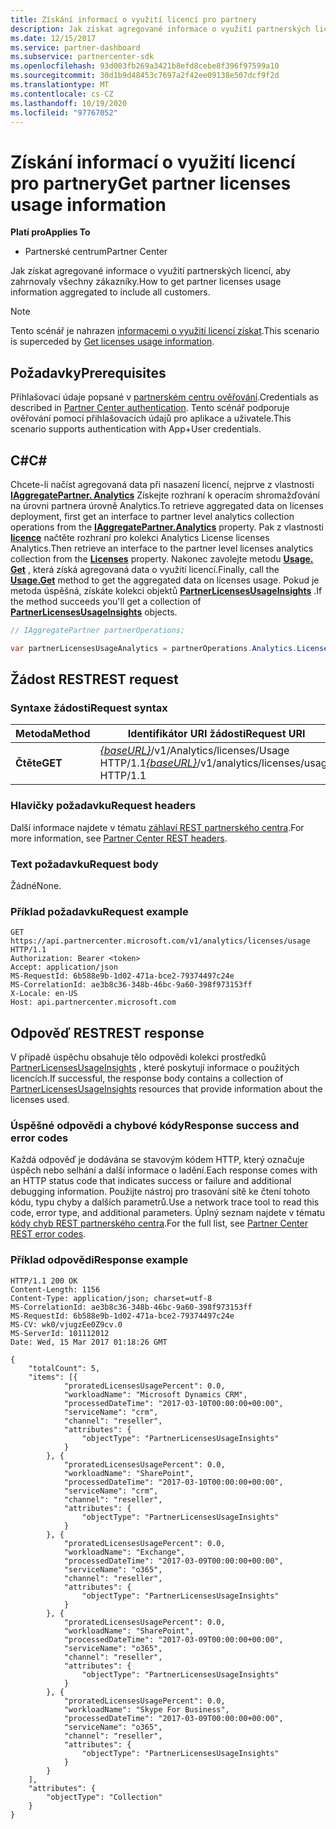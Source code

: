 ```yaml
---
title: Získání informací o využití licencí pro partnery
description: Jak získat agregované informace o využití partnerských licencí, aby zahrnovaly všechny zákazníky.
ms.date: 12/15/2017
ms.service: partner-dashboard
ms.subservice: partnercenter-sdk
ms.openlocfilehash: 93d003fb269a3421b8efd8cebe8f396f97599a10
ms.sourcegitcommit: 30d1b9d48453c7697a2f42ee09138e507dcf9f2d
ms.translationtype: MT
ms.contentlocale: cs-CZ
ms.lasthandoff: 10/19/2020
ms.locfileid: "97767052"
---
```

# <a name="get-partner-licenses-usage-information"></a><span data-ttu-id="64c66-103">Získání informací o využití licencí pro partnery</span><span class="sxs-lookup"><span data-stu-id="64c66-103">Get partner licenses usage information</span></span>

<span data-ttu-id="64c66-104">**Platí pro**</span><span class="sxs-lookup"><span data-stu-id="64c66-104">**Applies To**</span></span>

- <span data-ttu-id="64c66-105">Partnerské centrum</span><span class="sxs-lookup"><span data-stu-id="64c66-105">Partner Center</span></span>

<span data-ttu-id="64c66-106">Jak získat agregované informace o využití partnerských licencí, aby zahrnovaly všechny zákazníky.</span><span class="sxs-lookup"><span data-stu-id="64c66-106">How to get partner licenses usage information aggregated to include all customers.</span></span>

> [!NOTE]
> <span data-ttu-id="64c66-107">Tento scénář je nahrazen [informacemi o využití licencí získat](get-licenses-usage-information.md).</span><span class="sxs-lookup"><span data-stu-id="64c66-107">This scenario is superceded by [Get licenses usage information](get-licenses-usage-information.md).</span></span>

## <a name="prerequisites"></a><span data-ttu-id="64c66-108">Požadavky</span><span class="sxs-lookup"><span data-stu-id="64c66-108">Prerequisites</span></span>

<span data-ttu-id="64c66-109">Přihlašovací údaje popsané v [partnerském centru ověřování](partner-center-authentication.md).</span><span class="sxs-lookup"><span data-stu-id="64c66-109">Credentials as described in [Partner Center authentication](partner-center-authentication.md).</span></span> <span data-ttu-id="64c66-110">Tento scénář podporuje ověřování pomocí přihlašovacích údajů pro aplikace a uživatele.</span><span class="sxs-lookup"><span data-stu-id="64c66-110">This scenario supports authentication with App+User credentials.</span></span>

## <a name="c"></a><span data-ttu-id="64c66-111">C\#</span><span class="sxs-lookup"><span data-stu-id="64c66-111">C\#</span></span>

<span data-ttu-id="64c66-112">Chcete-li načíst agregovaná data při nasazení licencí, nejprve z vlastnosti [**IAggregatePartner. Analytics**](/dotnet/api/microsoft.store.partnercenter.ipartner.analytics) Získejte rozhraní k operacím shromažďování na úrovni partnera úrovně Analytics.</span><span class="sxs-lookup"><span data-stu-id="64c66-112">To retrieve aggregated data on licenses deployment, first get an interface to partner level analytics collection operations from the [**IAggregatePartner.Analytics**](/dotnet/api/microsoft.store.partnercenter.ipartner.analytics) property.</span></span> <span data-ttu-id="64c66-113">Pak z vlastnosti [**licence**](/dotnet/api/microsoft.store.partnercenter.analytics.ipartneranalyticscollection.licenses) načtěte rozhraní pro kolekci Analytics License licenses Analytics.</span><span class="sxs-lookup"><span data-stu-id="64c66-113">Then retrieve an interface to the partner level licenses analytics collection from the [**Licenses**](/dotnet/api/microsoft.store.partnercenter.analytics.ipartneranalyticscollection.licenses) property.</span></span> <span data-ttu-id="64c66-114">Nakonec zavolejte metodu [**Usage. Get**](/dotnet/api/microsoft.store.partnercenter.genericoperations.ientireentitycollectionretrievaloperations-2.get) , která získá agregovaná data o využití licencí.</span><span class="sxs-lookup"><span data-stu-id="64c66-114">Finally, call the [**Usage.Get**](/dotnet/api/microsoft.store.partnercenter.genericoperations.ientireentitycollectionretrievaloperations-2.get) method to get the aggregated data on licenses usage.</span></span> <span data-ttu-id="64c66-115">Pokud je metoda úspěšná, získáte kolekci objektů [**PartnerLicensesUsageInsights**](/dotnet/api/microsoft.store.partnercenter.models.analytics.partnerlicensesusageinsights) .</span><span class="sxs-lookup"><span data-stu-id="64c66-115">If the method succeeds you'll get a collection of [**PartnerLicensesUsageInsights**](/dotnet/api/microsoft.store.partnercenter.models.analytics.partnerlicensesusageinsights) objects.</span></span>

``` csharp
// IAggregatePartner partnerOperations;

var partnerLicensesUsageAnalytics = partnerOperations.Analytics.Licenses.Usage.Get();
```

## <a name="rest-request"></a><span data-ttu-id="64c66-116">Žádost REST</span><span class="sxs-lookup"><span data-stu-id="64c66-116">REST request</span></span>

### <a name="request-syntax"></a><span data-ttu-id="64c66-117">Syntaxe žádosti</span><span class="sxs-lookup"><span data-stu-id="64c66-117">Request syntax</span></span>

| <span data-ttu-id="64c66-118">Metoda</span><span class="sxs-lookup"><span data-stu-id="64c66-118">Method</span></span>  | <span data-ttu-id="64c66-119">Identifikátor URI žádosti</span><span class="sxs-lookup"><span data-stu-id="64c66-119">Request URI</span></span>                                                                      |
|---------|----------------------------------------------------------------------------------|
| <span data-ttu-id="64c66-120">**Čtěte**</span><span class="sxs-lookup"><span data-stu-id="64c66-120">**GET**</span></span> | <span data-ttu-id="64c66-121">[*{baseURL}*](partner-center-rest-urls.md)/v1/Analytics/licenses/Usage HTTP/1.1</span><span class="sxs-lookup"><span data-stu-id="64c66-121">[*{baseURL}*](partner-center-rest-urls.md)/v1/analytics/licenses/usage HTTP/1.1</span></span> |

### <a name="request-headers"></a><span data-ttu-id="64c66-122">Hlavičky požadavku</span><span class="sxs-lookup"><span data-stu-id="64c66-122">Request headers</span></span>

<span data-ttu-id="64c66-123">Další informace najdete v tématu [záhlaví REST partnerského centra](headers.md).</span><span class="sxs-lookup"><span data-stu-id="64c66-123">For more information, see [Partner Center REST headers](headers.md).</span></span>

### <a name="request-body"></a><span data-ttu-id="64c66-124">Text požadavku</span><span class="sxs-lookup"><span data-stu-id="64c66-124">Request body</span></span>

<span data-ttu-id="64c66-125">Žádné</span><span class="sxs-lookup"><span data-stu-id="64c66-125">None.</span></span>

### <a name="request-example"></a><span data-ttu-id="64c66-126">Příklad požadavku</span><span class="sxs-lookup"><span data-stu-id="64c66-126">Request example</span></span>

```http
GET https://api.partnercenter.microsoft.com/v1/analytics/licenses/usage HTTP/1.1
Authorization: Bearer <token>
Accept: application/json
MS-RequestId: 6b588e9b-1d02-471a-bce2-79374497c24e
MS-CorrelationId: ae3b8c36-348b-46bc-9a60-398f973153ff
X-Locale: en-US
Host: api.partnercenter.microsoft.com
```

## <a name="rest-response"></a><span data-ttu-id="64c66-127">Odpověď REST</span><span class="sxs-lookup"><span data-stu-id="64c66-127">REST response</span></span>

<span data-ttu-id="64c66-128">V případě úspěchu obsahuje tělo odpovědi kolekci prostředků [PartnerLicensesUsageInsights](analytics-resources.md#partnerlicensesusageinsights) , které poskytují informace o použitých licencích.</span><span class="sxs-lookup"><span data-stu-id="64c66-128">If successful, the response body contains a collection of [PartnerLicensesUsageInsights](analytics-resources.md#partnerlicensesusageinsights) resources that provide information about the licenses used.</span></span>

### <a name="response-success-and-error-codes"></a><span data-ttu-id="64c66-129">Úspěšné odpovědi a chybové kódy</span><span class="sxs-lookup"><span data-stu-id="64c66-129">Response success and error codes</span></span>

<span data-ttu-id="64c66-130">Každá odpověď je dodávána se stavovým kódem HTTP, který označuje úspěch nebo selhání a další informace o ladění.</span><span class="sxs-lookup"><span data-stu-id="64c66-130">Each response comes with an HTTP status code that indicates success or failure and additional debugging information.</span></span> <span data-ttu-id="64c66-131">Použijte nástroj pro trasování sítě ke čtení tohoto kódu, typu chyby a dalších parametrů.</span><span class="sxs-lookup"><span data-stu-id="64c66-131">Use a network trace tool to read this code, error type, and additional parameters.</span></span> <span data-ttu-id="64c66-132">Úplný seznam najdete v tématu [kódy chyb REST partnerského centra](error-codes.md).</span><span class="sxs-lookup"><span data-stu-id="64c66-132">For the full list, see [Partner Center REST error codes](error-codes.md).</span></span>

### <a name="response-example"></a><span data-ttu-id="64c66-133">Příklad odpovědi</span><span class="sxs-lookup"><span data-stu-id="64c66-133">Response example</span></span>

```http
HTTP/1.1 200 OK
Content-Length: 1156
Content-Type: application/json; charset=utf-8
MS-CorrelationId: ae3b8c36-348b-46bc-9a60-398f973153ff
MS-RequestId: 6b588e9b-1d02-471a-bce2-79374497c24e
MS-CV: wk0/vjugzEe0Z9cv.0
MS-ServerId: 101112012
Date: Wed, 15 Mar 2017 01:18:26 GMT

{
    "totalCount": 5,
    "items": [{
            "proratedLicensesUsagePercent": 0.0,
            "workloadName": "Microsoft Dynamics CRM",
            "processedDateTime": "2017-03-10T00:00:00+00:00",
            "serviceName": "crm",
            "channel": "reseller",
            "attributes": {
                "objectType": "PartnerLicensesUsageInsights"
            }
        }, {
            "proratedLicensesUsagePercent": 0.0,
            "workloadName": "SharePoint",
            "processedDateTime": "2017-03-10T00:00:00+00:00",
            "serviceName": "crm",
            "channel": "reseller",
            "attributes": {
                "objectType": "PartnerLicensesUsageInsights"
            }
        }, {
            "proratedLicensesUsagePercent": 0.0,
            "workloadName": "Exchange",
            "processedDateTime": "2017-03-09T00:00:00+00:00",
            "serviceName": "o365",
            "channel": "reseller",
            "attributes": {
                "objectType": "PartnerLicensesUsageInsights"
            }
        }, {
            "proratedLicensesUsagePercent": 0.0,
            "workloadName": "SharePoint",
            "processedDateTime": "2017-03-09T00:00:00+00:00",
            "serviceName": "o365",
            "channel": "reseller",
            "attributes": {
                "objectType": "PartnerLicensesUsageInsights"
            }
        }, {
            "proratedLicensesUsagePercent": 0.0,
            "workloadName": "Skype For Business",
            "processedDateTime": "2017-03-09T00:00:00+00:00",
            "serviceName": "o365",
            "channel": "reseller",
            "attributes": {
                "objectType": "PartnerLicensesUsageInsights"
            }
        }
    ],
    "attributes": {
        "objectType": "Collection"
    }
}
```
